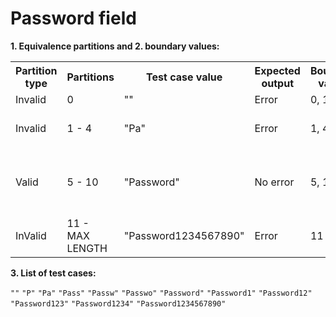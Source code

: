 # Password field

**1. Equivalence partitions and 2. boundary values:**

<table>
    <tr>
        <th>Partition type</th>
        <th>Partitions</th>
        <th>Test case value</th>
        <th>Expected output</th>
        <th>Boundary values</th>
        <th>Test case values</th>
    </tr>
    <tr>
        <td>Invalid</td>
        <td>0</td>
        <td>""</td>
        <td>Error</td>
        <td>0, 1</td>
        <td>"", " ", "P"</td>
    </tr>
    <tr>
        <td>Invalid</td>
        <td>1 - 4</td>
        <td>"Pa"</td>
        <td>Error</td>
        <td>1, 4</td>
        <td>"", "P", "Pa", "Pas", "Pass", "Passw"</td>
    </tr>
    <tr>
        <td>Valid</td>
        <td>5 - 10</td>
        <td>"Password"</td>
        <td>No error</td>
        <td>5, 10</td>
        <td>"Pass", "Passw", "Passwo", "Password1", "Password12", "Password123"</td>
    </tr>
    <tr>
        <td>InValid</td>
        <td>11 - MAX LENGTH</td>
        <td>"Password1234567890"</td>
        <td>Error</td>
        <td>11</td>
        <td>"Password12", "Password123", "Password1234"</td>
    </tr>
</table>

**3. List of test cases:**

`""` `"P"` `"Pa"` `"Pass"` `"Passw"` `"Passwo"` `"Password"` `"Password1"` `"Password12"` `"Password123"` `"Password1234"` `"Password1234567890"`
